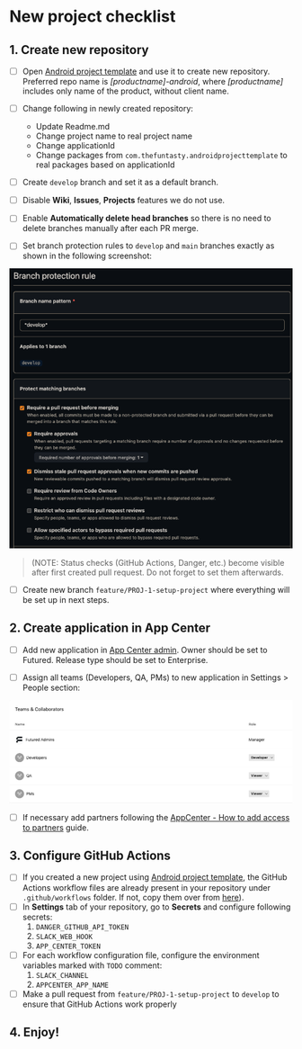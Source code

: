 # New project checklist

## 1. Create new repository

- [ ] Open [Android project template](https://github.com/futuredapp/android-project-template-compose) and use it to create new repository. Preferred repo name is *[productname]-android*, where *[productname]* includes only name of the product, without client name.

- [ ] Change following in newly created repository:
    - Update Readme.md
    - Change project name to real project name
    - Change applicationId
    - Change packages from `com.thefuntasty.androidprojecttemplate` to real packages based on applicationId

- [ ] Create `develop` branch and set it as a default branch.

- [ ] Disable **Wiki**, **Issues**, **Projects** features we do not use.

- [ ] Enable **Automatically delete head branches** so there is no need to delete branches manually after each PR merge.

- [ ] Set branch protection rules to `develop` and `main` branches exactly as shown in the following screenshot:

![GitHub branch protection](../general/attachments/GitHub_branch_protection.png)

> (NOTE: Status checks (GitHub Actions, Danger, etc.) become visible after first created pull request. Do not forget to set them afterwards.

- [ ] Create new branch `feature/PROJ-1-setup-project` where everything will be set up in next steps.

## 2. Create application in App Center

- [ ] Add new application in [App Center admin](https://appcenter.ms/apps/create?os=Android). Owner should be set to Futured. Release type should be set to Enterprise.

- [ ] Assign all teams (Developers, QA, PMs) to new application in Settings > People section:

![AppCenter Assign teams](../general/attachments/appcenter_permissions.png)

- [ ] If necessary add partners following the [AppCenter - How to add access to partners](../general/appcenter-how-to-add-partner-account.md) guide.

## 3. Configure GitHub Actions

- [ ] If you created a new project using [Android project template](https://github.com/futuredapp/android-project-template-compose), the GitHub Actions workflow files are already present in your repository under `.github/workflows` folder. If not, copy them over from [here](https://github.com/futuredapp/android-project-template-compose/tree/master/.github/workflows)).
- [ ] In **Settings** tab of your repository, go to **Secrets** and configure following secrets:
  1. `DANGER_GITHUB_API_TOKEN`
  2. `SLACK_WEB_HOOK`
  3. `APP_CENTER_TOKEN`
- [ ] For each workflow configuration file, configure the environment variables marked with `TODO` comment:
  1. `SLACK_CHANNEL`
  2. `APPCENTER_APP_NAME`
- [ ] Make a pull request from `feature/PROJ-1-setup-project` to `develop` to ensure that GitHub Actions work properly

## 4. Enjoy!
